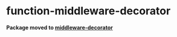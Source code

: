 # function-middleware-decorator

**Package moved to [middleware-decorator](https://www.npmjs.com/package/middleware-decorator)**
